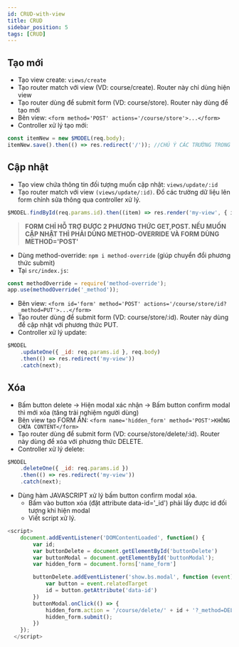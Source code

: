 ```yaml
---
id: CRUD-with-view
title: CRUD
sidebar_position: 5
tags: [CRUD]
---
```


## Tạo mới

-   Tạo view create: `views/create`
-   Tạo router match với view (VD: course/create). Router này chỉ dùng hiện view
-   Tạo router dùng để submit form (VD: course/store). Router này dùng để tạo mới
-   Bên view: `<form method='POST' actions='/course/store'>...</form>`
-   Controller xử lý tạo mới:

```js
const itemNew = new $MODEL(req.body);
itemNew.save().then(() => res.redirect('/')); //CHÚ Ý CÁC TRƯỜNG TRONG req.body ĐÃ CÓ TRONG $MODEL HAY CHƯA
```

## Cập nhật

-   Tạo view chứa thông tin đối tượng muốn cập nhật: `views/update/:id`
-   Tạo router match với view `(views/update/:id)`. Đổ các trường dữ liệu lên form chỉnh sửa thông qua controller xử lý.

```js
$MODEL.findById(req.params.id).then((item) => res.render('my-view', { item }));
```

> **FORM CHỈ HỖ TRỢ ĐƯỢC 2 PHƯƠNG THỨC GET,POST. NẾU MUỐN CẬP NHẬT THÌ PHẢI DÙNG METHOD-OVERRIDE VÀ FORM DÙNG METHOD='POST'**

-   Dùng method-override: `npm i method-override` (giúp chuyển đổi phương thức submit)
-   Tại `src/index.js`:

```js
const methodOverride = require('method-override');
app.use(methodOverride('_method'));
```

-   Bên view: `<form id='form' method='POST' actions='/course/store/id?_method=PUT'>...</form>`
-   Tạo router dùng để submit form (VD: course/store/:id). Router này dùng để cập nhật với phương thức PUT.
-   Controller xử lý update:

```js
$MODEL
    .updateOne({ _id: req.params.id }, req.body)
    .then(() => res.redirect('my-view'))
    .catch(next);
```

## Xóa

-   Bấm button delete -> Hiện modal xác nhận -> Bấm button confirm modal thì mới xóa (tăng trải nghiệm người dùng)
-   Bên view tạo FORM ẨN: `<form name='hidden_form' method='POST'>KHÔNG CHỨA CONTENT</form>`
-   Tạo router dùng để submit form (VD: course/store/delete/:id). Router này dùng để xóa với phương thức DELETE.
-   Controller xử lý delete:

```js
$MODEL
    .deleteOne({ _id: req.params.id })
    .then(() => res.redirect('my-view'))
    .catch(next);
```

-   Dùng hàm JAVASCRIPT xử lý bấm button confirm modal xóa.
    -   Bấm vào button xóa (đặt attribute data-id='\_id') phải lấy được id đối tượng khi hiện modal
    -   Viết script xử lý.

```js
<script>
    document.addEventListener('DOMContentLoaded', function() {
        var id;
        var buttonDelete = document.getElementById('buttonDelete')
        var buttonModal = document.getElementById('buttonModal');
        var hidden_form = document.forms['name_form']

        buttonDelete.addEventListener('show.bs.modal', function (event) {
            var button = event.relatedTarget
            id = button.getAttribute('data-id')
        })
        buttonModal.onClick(() => {
            hidden_form.action = '/course/delete/' + id + '?_method=DELETE';
            hidden_form.submit();
        })
    });
  </script>
```

